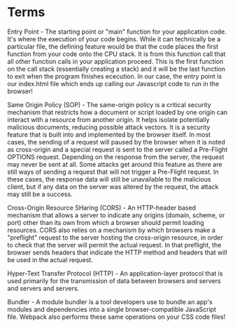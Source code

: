 # Terms

Entry Point - The starting point or "main" function for your application code. It's where the execution of your code begins. While it can technically be a particular file, the defining feature would be that the code places the first function from your code onto the CPU stack. It is from this function call that all other function calls in your application proceed. This is the first function on the call stack (essentially creating a stack) and it will be the last function to exit when the program finishes ececution. In our case, the entry point is our index.html file which ends up calling our Javascript code to run in the browser!

Same Origin Policy (SOP) - The same-origin policy is a critical security mechanism that restricts how a document or script loaded by one origin can interact with a resource from another origin. It helps isolate potentially malicious documents, reducing possible attack vectors. It is a security feature that is built into and implemented by the browser itself. In most cases, the sending of a request will paused by the browser when it is noted as cross-origin and a special request is sent to the server called a Pre-Flight OPTIONS request. Depending on the response from the server, the request may never be sent at all. Some attacks get around this feature as there are still ways of sending a request that will not trigger a Pre-Flight request. In these cases, the response data will still be unavailable to the malicious client, but if any data on the server was altered by the request, the attack may still be a success.

Cross-Origin Resource SHaring (CORS) - An HTTP-header based mechanism that allows a server to indicate any origins (domain, scheme, or port) other than its own from which a browser should permit loading resources. CORS also relies on a mechanism by which browsers make a "preflight" request to the server hosting the cross-origin resource, in order to check that the server will permit the actual request. In that preflight, the browser sends headers that indicate the HTTP method and headers that will be used in the actual request.

Hyper-Text Transfer Protocol (HTTP) - An application-layer protocol that is used primarily for the transmission of data between browsers and servers and servers and servers.

Bundler - A module bundler is a tool developers use to bundle an app's modules and dependencies into a single browser-compatible JavaScript file. Webpack also performs these same operations on your CSS code files!
